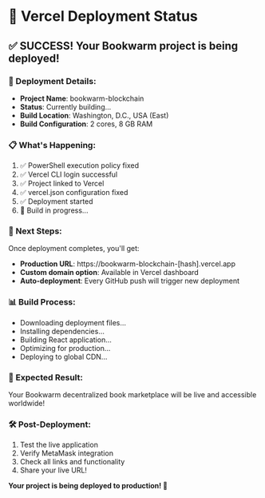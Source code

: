 # 🎉 Vercel Deployment Status

## ✅ SUCCESS! Your Bookwarm project is being deployed!

### 🚀 Deployment Details:
- **Project Name**: bookwarm-blockchain
- **Status**: Currently building...
- **Build Location**: Washington, D.C., USA (East)
- **Build Configuration**: 2 cores, 8 GB RAM

### 📋 What's Happening:
1. ✅ PowerShell execution policy fixed
2. ✅ Vercel CLI login successful
3. ✅ Project linked to Vercel
4. ✅ vercel.json configuration fixed
5. ✅ Deployment started
6. 🔄 Build in progress...

### 🔗 Next Steps:
Once deployment completes, you'll get:
- **Production URL**: https://bookwarm-blockchain-[hash].vercel.app
- **Custom domain option**: Available in Vercel dashboard
- **Auto-deployment**: Every GitHub push will trigger new deployment

### 📊 Build Process:
- Downloading deployment files...
- Installing dependencies...
- Building React application...
- Optimizing for production...
- Deploying to global CDN...

### 🎯 Expected Result:
Your Bookwarm decentralized book marketplace will be live and accessible worldwide!

### 🛠️ Post-Deployment:
1. Test the live application
2. Verify MetaMask integration
3. Check all links and functionality
4. Share your live URL!

**Your project is being deployed to production! 🚀**
